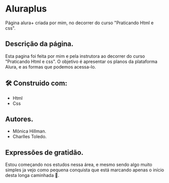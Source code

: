 # Aluraplus
Página alura+ criada por mim, no decorrer do curso "Praticando Html e css". 
## Descrição da página.
Esta pagina foi feita por mim e pela instrutora ao decorrer do curso "Praticando Html e css". O objetivo é apresentar os planos da plataforma Alura, e as formas que podemos acessa-lo. 
## 🛠️ Construido com:
* Html
* Css 
## Autores. 
* Mônica Hillman. 
* Charlles Toledo. 
## Expressões de gratidão.
 Estou começando nos estudos nessa área, e mesmo sendo algo muito simples ja vejo como pequena conquista que está marcando apenas o início desta longa caminhada 🚀. 
